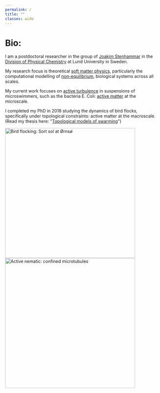 ```yaml
---
permalink: /
title: ""
classes: wide
---
```


# Bio:

I am a postdoctoral researcher in the group of [Joakim Stenhammar](https://www.stenhammargroup.com/) in the [Division of Physical Chemistry](https://www.physchem.lu.se/) at Lund University in Sweden. 

My research focus is theoretical [soft matter physics](https://en.wikipedia.org/wiki/Soft_matter), particularly the computational modelling of [non-equilibrium](https://en.wikipedia.org/wiki/Non-equilibrium_thermodynamics), biological systems across all scales. 

My current work focuses on [active turbulence](https://en.wikipedia.org/wiki/Active_fluid#Active_turbulence) in suspensions of microswimmers, such as the bacteria E. Coli: [active matter](https://en.wikipedia.org/wiki/Active_matter) at the microscale. 

I completed my PhD in 2018 studying the dynamics of bird flocks, specifically under topological constraints: active matter at the macroscale. (Read my thesis here: "[Topological models of swarming](http://wrap.warwick.ac.uk/133344/1/WRAP_Theses_Lewis_2018.pdf)")

<img alt="Bird flocking: Sort sol at Ørnsø" src="https://upload.wikimedia.org/wikipedia/commons/9/92/Sort_sol_ved_%C3%98rns%C3%B8_2007.jpg" width="425"/> <img alt="Active nematic: confined microtubules" src="https://blogs.brandeis.edu/science/files/2016/01/flat.jpg" width="425"/> 
